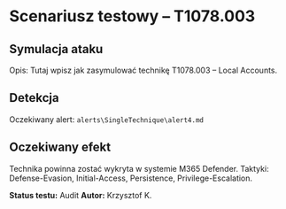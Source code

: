 # Scenariusz testowy – T1078.003

## Symulacja ataku

Opis: Tutaj wpisz jak zasymulować technikę T1078.003 – Local Accounts.

## Detekcja

Oczekiwany alert: `alerts\SingleTechnique\alert4.md`

## Oczekiwany efekt

Technika powinna zostać wykryta w systemie M365 Defender. Taktyki: Defense-Evasion, Initial-Access, Persistence, Privilege-Escalation.

**Status testu:** Audit
**Autor:** Krzysztof K.
